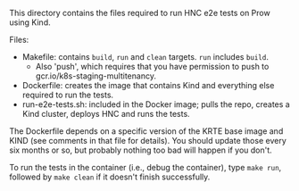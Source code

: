 This directory contains the files required to run HNC e2e tests on Prow using
Kind.

Files:
* Makefile: contains `build`, `run` and `clean` targets. `run` includes `build`.
  * Also 'push', which requires that you have permission to push to
    gcr.io/k8s-staging-multitenancy.
* Dockerfile: creates the image that contains Kind and everything else required
  to run the tests.
* run-e2e-tests.sh: included in the Docker image; pulls the repo, creates a Kind
  cluster, deploys HNC and runs the tests.

The Dockerfile depends on a specific version of the KRTE base image and KIND
(see comments in that file for details). You should update those every six
months or so, but probably nothing too bad will happen if you don't.

To run the tests in the container (i.e., debug the container), type `make run`,
followed by `make clean` if it doesn't finish successfully.
